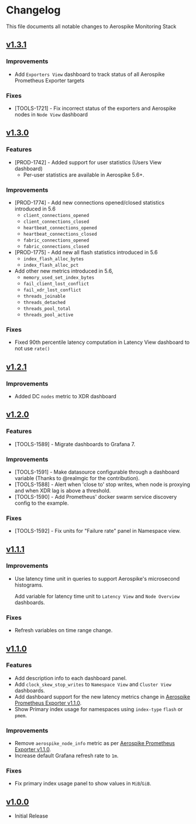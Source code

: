 # Changelog

This file documents all notable changes to Aerospike Monitoring Stack


## [v1.3.1](https://github.com/aerospike/aerospike-monitoring/releases/tag/v1.3.1)

### Improvements
- Add `Exporters View` dashboard to track status of all Aerospike Prometheus Exporter targets

### Fixes
- [TOOLS-1721] - Fix incorrect status of the exporters and Aerospike nodes in `Node View` dashboard


## [v1.3.0](https://github.com/aerospike/aerospike-monitoring/releases/tag/v1.3.0)

### Features
- [PROD-1742] - Added support for user statistics (Users View dashboard)
  - Per-user statistics are available in Aerospike 5.6+.

### Improvements
- [PROD-1774] - Add new connections opened/closed statistics introduced in 5.6
    - `client_connections_opened`
    - `client_connections_closed`
    - `heartbeat_connections_opened`
    - `heartbeat_connections_closed`
    - `fabric_connections_opened`
    - `fabric_connections_closed`
- [PROD-1775] - Add new all flash statistics introduced in 5.6
    - `index_flash_alloc_bytes`
    - `index_flash_alloc_pct`
- Add other new metrics introduced in 5.6,
    - `memory_used_set_index_bytes`
    - `fail_client_lost_conflict`
    - `fail_xdr_lost_conflict`
    - `threads_joinable`
    - `threads_detached`
    - `threads_pool_total`
    - `threads_pool_active`

### Fixes
- Fixed 90th percentile latency computation in Latency View dashboard to not use `rate()`


## [v1.2.1](https://github.com/aerospike/aerospike-monitoring/releases/tag/v1.2.1)

### Improvements
- Added DC `nodes` metric to XDR dashboard


## [v1.2.0](https://github.com/aerospike/aerospike-monitoring/releases/tag/v1.2.0)

### Features
- [TOOLS-1589] - Migrate dashboards to Grafana 7.

### Improvements
- [TOOLS-1591] - Make datasource configurable through a dashboard variable (Thanks to @realmgic for the contribution).
- [TOOLS-1588] - Alert when 'close to' stop writes, when node is proxying and when XDR lag is above a threshold.
- [TOOLS-1590] - Add Prometheus' docker swarm service discovery config to the example.

### Fixes
- [TOOLS-1592] - Fix units for "Failure rate" panel in Namespace view.


## [v1.1.1](https://github.com/aerospike/aerospike-monitoring/releases/tag/v1.1.1)

### Improvements
- Use latency time unit in queries to support Aerospike's microsecond histograms.

  Add variable for latency time unit to `Latency View` and `Node Overview` dashboards.

### Fixes
- Refresh variables on time range change.


## [v1.1.0](https://github.com/aerospike/aerospike-monitoring/releases/tag/v1.1.0)

### Features
- Add description info to each dashboard panel.
- Add `clock_skew_stop_writes` to `Namespace View` and `Cluster View` dashboards.
- Add dashboard support for the new latency metrics change in [Aerospike Prometheus Exporter v1.1.0](https://github.com/aerospike/aerospike-prometheus-exporter/releases/tag/v1.1.0).
- Show Primary index usage for namespaces using `index-type` `flash` or `pmem`.

### Improvements
- Remove `aerospike_node_info` metric as per [Aerospike Prometheus Exporter v1.1.0](https://github.com/aerospike/aerospike-prometheus-exporter/releases/tag/v1.1.0).
- Increase default Grafana refresh rate to `1m`.

### Fixes
- Fix primary index usage panel to show values in `MiB`/`GiB`.


## [v1.0.0](https://github.com/aerospike/aerospike-monitoring/releases/tag/v1.0.0)

- Initial Release

